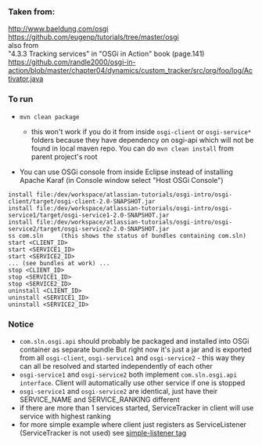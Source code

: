 ### Taken from:  

http://www.baeldung.com/osgi  
https://github.com/eugenp/tutorials/tree/master/osgi  
also from  
"4.3.3 Tracking services" in "OSGi in Action" book (page.141)  
https://github.com/randle2000/osgi-in-action/blob/master/chapter04/dynamics/custom_tracker/src/org/foo/log/Activator.java


### To run

- `mvn clean package`
	- this won't work if you do it from inside `osgi-client` or `osgi-service*` folders because they have dependency on osgi-api which will not be found in local maven repo.
	  You can do `mvn clean install` from parent project's root
	  
- You can use OSGi console from inside Eclipse instead of installing Apache Karaf (in Console window select "Host OSGi Console")
```
install file:/dev/workspace/atlassian-tutorials/osgi-intro/osgi-client/target/osgi-client-2.0-SNAPSHOT.jar
install file:/dev/workspace/atlassian-tutorials/osgi-intro/osgi-service1/target/osgi-service1-2.0-SNAPSHOT.jar
install file:/dev/workspace/atlassian-tutorials/osgi-intro/osgi-service2/target/osgi-service2-2.0-SNAPSHOT.jar
ss com.sln     (this shows the status of bundles containing com.sln)
start <CLIENT_ID>
start <SERVICE1_ID>
start <SERVICE2_ID>
... (see bundles at work) ...
stop <CLIENT_ID>
stop <SERVICE1_ID>
stop <SERVICE2_ID>
uninstall <CLIENT_ID>
uninstall <SERVICE1_ID>
uninstall <SERVICE2_ID>
```	


### Notice
- `com.sln.osgi.api` should probably be packaged and installed into OSGi container as separate bundle
  But right now it's just a jar and is exported from all `osgi-client`, `osgi-service1` and `osgi-service2` - this way they can all be resolved and started independently of each other
- `osgi-service1` and `osgi-service2` both implement `com.sln.osgi.api interface`. Client will automatically use other service if one is stopped
- `osgi-service1` and `osgi-service2` are identical, just have their SERVICE_NAME and SERVICE_RANKING different
- if there are more than 1 services started, ServiceTracker in client will use service with highest ranking
- for more simple example where client just registers as ServiceListener (ServiceTracker is not used) see [simple-listener tag](https://github.com/randle2000/atlassian-tutorials/tree/simple-listener/osgi-intro)